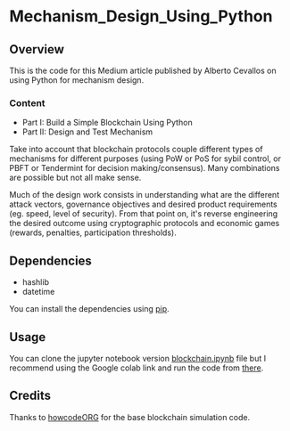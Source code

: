 # Mechanism_Design_Using_Python

## Overview

This is the code for this Medium article published by Alberto Cevallos on using Python for mechanism design.

### Content

* Part I: Build a Simple Blockchain Using Python
* Part II: Design and Test Mechanism

Take into account that blockchain protocols couple different types of mechanisms for different purposes (using PoW or PoS for sybil control, or PBFT or Tendermint for decision making/consensus). Many combinations are possible but not all make sense.

Much of the design work consists in understanding what are the different attack vectors, governance objectives and desired  product requirements (eg. speed, level of security). From that point on, it's reverse engineering the desired outcome using cryptographic protocols and economic games (rewards, penalties, participation thresholds).

## Dependencies

* hashlib
* datetime

You can install the dependencies using [pip](https://pypi.org/project/pip/). 

## Usage

You can clone the jupyter notebook version [blockchain.ipynb](https://github.com/albertocevallos/Mechanism_Design_Using_Python/blob/master/blockchain.ipynb) file but I recommend using the Google colab link and run the code from [there](https://colab.research.google.com/drive/1U3Zp3SckhwussLox6Ko4lJCnUzl0lpE3).

## Credits

Thanks to [howcodeORG](https://github.com/howCodeORG/Simple-Python-Blockchain/blob/master/blockchain.py) for the base blockchain simulation code.
